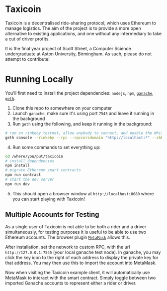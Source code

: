 # Taxicoin

Taxicoin is a decentralised ride-sharing protocol, which uses Ethereum to manage logistics. The aim of the project is to provide a more open alternative to existing applications, and one without any intermediary to take a cut of driver profits.

It is the final year project of Scott Street, a Computer Science undergraduate at Aston University, Birmingham. As such, please do not attempt to contribute!

# Running Locally

You'll first need to install the project dependencies: `nodejs`, `npm`, [`ganache`](http://truffleframework.com/ganache/), [`geth`](https://github.com/ethereum/go-ethereum/).

1. Clone this repo to somewhere on your computer
2. Launch `ganache`, make sure it's using port `7545` and leave it running in the background
3. Run `geth` using the following, and keep it running in the background:
```sh
# run on rinkeby testnet, allow anybody to connect, and enable the Whisper protocol
geth console --rinkeby --rpc --rpccorsdomain "http://localhost:*" --shh
```
4. Run some commands to set everything up:
```sh
cd /where/you/put/taxicoin
# install dependencies
npm install
# migrate Ethereum smart contracts
npm run contract
# start the dev server
npm run dev
```
5. This should open a browser window at `http://localhost:8080` where you can start playing with Taxicoin!

## Multiple Accounts for Testing

As a single user of Taxicoin is not able to be both a rider and a driver simultaneously, for testing purposes it is useful to be able to use two Ethereum accounts. The browser plugin [`MetaMask`](https://metamask.io/) allows this.

After installation, set the network to custom RPC, with the url `http://127.0.0.1:7545` (your local ganache test node). In ganache, you may click the key icon to the right of each address to display the private key for that address. You may then use this to import the account into MetaMask.

Now when visiting the Taxicoin example client, it will automatically use MetaMask to interact with the smart contract. Simply toggle between two imported Ganache accounts to represent either a rider or driver.
